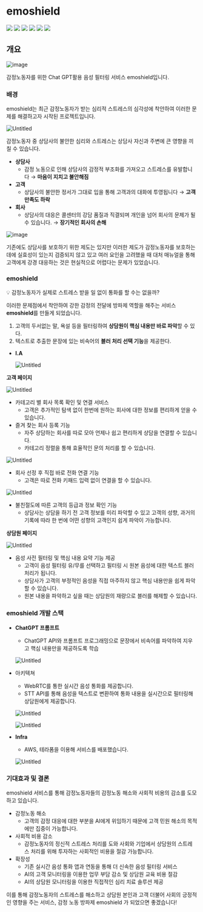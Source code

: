 # emoshield
<img src="https://img.shields.io/badge/react-61DAFB?style=for-the-badge&logo=react&logoColor=black"> <img src="https://img.shields.io/badge/Spring Boot-6DB33F?style=for-the-badge&logo=Spring Boot&logoColor=white"> <img src="https://img.shields.io/badge/Kotlin-7F52FF?style=for-the-badge&logo=Kotlin&logoColor=white"> <img src="https://img.shields.io/badge/mysql-4479A1?style=for-the-badge&logo=mysql&logoColor=white"> <img src="https://img.shields.io/badge/aws-232F3E?style=for-the-badge&logo=aws&logoColor=white"> <img src="https://img.shields.io/badge/terraform-232F3E?style=for-the-badge&logo=terraform&logoColor=white">

## 개요

![image](https://github.com/emoshield/.github/assets/33739448/aece9105-9f71-4886-be11-6b51e5a72be3)

감정노동자를 위한 Chat GPT활용 음성 필터링 서비스 emoshield입니다.

### 배경

emoshield는 최근 감정노동자가 받는 심리적 스트레스의 심각성에 착안하여 이러한 문제를 해결하고자 시작된 프로젝트입니다.

![Untitled](https://s3-us-west-2.amazonaws.com/secure.notion-static.com/7d73e7b8-686e-4f30-8df1-d551f7b1e7e0/Untitled.png)

감정노동자 중 상담사의 불안한 심리와 스트레스는 상담사 자신과 주변에 큰 영향을 끼칠 수 있습니다.

- **상담사**
    - 감정 노동으로 인해 상담사의 감정적 부조화를 가져오고 스트레스를 유발합니다 → **마음이 지치고 불안해짐**
- **고객**
    - 상담사의 불안한 정서가 그대로 입을 통해 고객과의 대화에 투영됩니다 → **고객 만족도 하락**
- **회사**
    - 상담사의 대응은 콜센터의 강담 품질과 직결되며 개인을 넘어 회사의 문제가 될 수 있습니다. → **장기적인 회사의 손해**

![image](https://github.com/emoshield/.github/assets/33739448/fffcdcbf-4722-4891-bf69-06bc214303db)


기존에도 상담사를 보호하기 위한 제도는 있지만 이러한 제도가 감정노동자를 보호하는데에 실효성이 있는지 검증되지 않고 있고 여러 요인을 고려했을 때 대처 매뉴얼을 통해 고객에게 강경 대응하는 것은 현실적으로 어렵다는 문제가 있었습니다.

### emoshield

<aside>
💡 감정노동자가 실제로 스트레스 받을 일 없이 통화를 할 수는 없을까?

</aside>

이러한 문제점에서 착안하여 강한 감정의 전달에 방파제 역할을 해주는 서비스 **emoshield**를 만들게 되었습니다.

1. 고객의 두서없는 말, 욕설 등을 필터링하여 **상담원이 핵심 내용만 바로 파악**할 수 있다.
2. 텍스트로 추출한 문장에 있는 비속어의 **블러 처리 선택 기능**을 제공한다.
- **I.A**
    
    ![Untitled](https://s3-us-west-2.amazonaws.com/secure.notion-static.com/f9be6104-b9f5-456e-a8aa-1f7b6a12ddea/Untitled.png)
    

**고객 페이지**

![Untitled](https://s3-us-west-2.amazonaws.com/secure.notion-static.com/5625e5a4-a8be-45e4-84fe-7d3bdfdf0afa/Untitled.png)

- 카테고리 별 회사 목록 확인 및 연결 서비스
    - 고객은 추가적인 탐색 없이 한번에 원하는 회사에 대한 정보를 편리하게 얻을 수 있습니다.
- 즐겨 찾는 회사 등록 기능
    - 자주 상담하는 회사를 따로 모아 언제나 쉽고 편리하게 상담을 연결할 수 있습니다.
    - 카테고리 정렬을 통해 효율적인 문의 처리를 할 수 있습니다.

![Untitled](https://s3-us-west-2.amazonaws.com/secure.notion-static.com/d89f1ac6-0d99-4599-8dc1-de4379839ecc/Untitled.png)

- 회사 선정 후 직접 바로 전화 연결 기능
    - 고객은 따로 전화 키패드 입력 없이 연결을 할 수 있습니다.

![Untitled](https://s3-us-west-2.amazonaws.com/secure.notion-static.com/70b5783f-2460-4275-97a7-98b0f3f92cfa/Untitled.png)

- 불친절도에 따른 고객의 등급과 정보 확인 기능
    - 상담사는 상담을 하기 전 고객 정보를 미리 파악할 수 있고 고객의 성향, 과거의 기록에 따라 한 번에 어떤 성향의 고객인지 쉽게 파악이 가능합니다.

**상담원 페이지**

![Untitled](https://s3-us-west-2.amazonaws.com/secure.notion-static.com/06ce4176-2a66-46a7-9040-f0ee6d1eaa94/Untitled.png)

- 음성 사전 필터링 및 핵심 내용 요약 기능 제공
    - 고객이 음성 필터링 유/무를 선택하고 필터링 시 원본 음성에 대한 텍스트 블러처리가 됩니다.
    - 상담사가 고객의 부정적인 음성을 직접 마주하지 않고 핵심 내용만을 쉽게 파악할 수 있습니다.
    - 원본 내용을 파악하고 싶을 때는 상담원의 재량으로 블러를 해제할 수 있습니다.

### emoshield 개발 스택

- **ChatGPT 프롬프트**
    - ChatGPT API와 프롬프트 프로그래밍으로 문장에서 비속어를 파악하여 지우고 핵심 내용만을 제공하도록 학습
    
    ![Untitled](https://s3-us-west-2.amazonaws.com/secure.notion-static.com/b438c159-b927-433d-ae9c-6187b6f66ac3/Untitled.png)
    
- 아키텍쳐
    - WebRTC를 통한 실시간 음성 통화를 제공합니다.
    - STT API를 통해 음성을 텍스트로 변환하여 통화 내용을 실시간으로 필터링해 상담원에게 제공합니다.
    
    ![Untitled](https://s3-us-west-2.amazonaws.com/secure.notion-static.com/bcf1f426-f2cd-4e10-90f8-5b9452aa03a4/Untitled.png)
    
    ![Untitled](https://s3-us-west-2.amazonaws.com/secure.notion-static.com/2f2d180e-8777-4b37-8d33-90fe94296703/Untitled.png)
    
- **Infra**
    - AWS, 테라폼을 이용해 서비스를 배포했습니다.
    
    ![Untitled](https://s3-us-west-2.amazonaws.com/secure.notion-static.com/f35e995f-9b7d-4a04-a99e-07f76bad0af1/Untitled.png)
    

### 기대효과 및 결론

emoshield 서비스를 통해 감정노동자들의 감정노동 해소와 사회적 비용의 감소를 도모하고 있습니다.

- 감정노동 해소
    - 고객의 감정 대응에 대한 부분을 AI에게 위임하기 때문에 고객 민원 해소의 목적에만 집중이 가능합니다.
- 사회적 비용 감소
    - 감정노동자의 정신적 스트레스 처리를 도와 사회와 기업에서 상담원의 스트레스 처리를 위해 투자하는 사회적인 비용을 절감 가능합니다.
- 확장성
    - 기존 실시간 음성 통화 앱과 연동을 통해 더 신속한 음성 필터링 서비스
    - AI의 고객 모니터링을 이용한 업무 부담 감소 및 상담원 교육 비용 절감
    - AI의 상담원 모니터링을 이용한 직접적인 심리 치료 솔루션 제공

이를 통해 감정노동자의 스트레스를 해소하고 상담원 본인과 고객 더불어 사회의 긍정적인 영향을 주는 서비스, 감정 노동 방파제 emoshield 가 되었으면 좋겠습니다!
